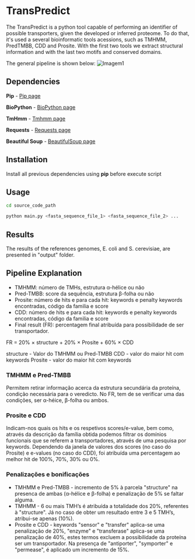 # TransPredict

The TransPredict is a python tool capable of performing an identifier of possible transporters, given the developed or inferred proteome. To do that, it's used a several bioinformatic tools acessions, such as TMHMM, PredTMBB, CDD and Prosite. With the first two tools we extract structural information and with the last two motifs and conserved domains.

The general pipeline is shown below:
![Imagem1](https://user-images.githubusercontent.com/63756398/155417798-39602888-3154-4687-9ec4-cc4e5233a22a.png)

## Dependencies

**Pip** - [Pip page](https://pip.pypa.io/en/stable/)

**BioPython** - [BioPython page](https://biopython.org/)

**TmHmm** - [Tmhmm page](https://github.com/dansondergaard/tmhmm.py)

**Requests** - [Requests page](https://requests.readthedocs.io/en/master/)

**Beautiful Soup** - [BeautifulSoup page](https://www.crummy.com/software/BeautifulSoup/bs4)


## Installation

Install all previous dependencies using **pip** before execute script


## Usage

```bash
cd source_code_path
```

```bash
python main.py <fasta_sequence_file_1> <fasta_sequence_file_2> ...
```

## Results
The results of the references genomes, E. coli and S. cerevisiae, are presented in "output" folder.

## Pipeline Explanation

- TMHMM: número de TMHs, estrutura α-hélice ou não
- Pred-TMBB: score da sequência, estrutura β-folha ou não
- Prosite: número de hits e para cada hit: keywords e penalty keywords encontradas, código da familia e score
- CDD: número de hits e para cada hit: keywords e penalty keywords encontradas, código da familia e score
- Final result (FR): percentagem final atribuída para possibilidade de ser transportador.

FR = 20% × structure + 20% × Prosite + 60% × CDD

structure - Valor do TMHMM ou Pred-TMBB 
CDD - valor do maior hit com keywords 
Prosite - valor do maior hit com keywords

### TMHMM e Pred-TMBB

Permitem retirar informação acerca da estrutura secundária da proteína, condição necessária para o veredicto. No FR, tem de se verificar uma das condições, ser α-héice, β-folha ou ambos.

### Prosite e CDD

Indicam-nos quais os hits e os respetivos scores/e-value, bem como, através da descrição da família obtida podemos filtrar os domínios funcionais que se referem a transportadores, através de uma pesquisa por keywords. Dependendo da janela de valores dos scores (no caso do Prosite) e e-values (no caso do CDD), foi atribuída uma percentagem ao melhor hit de 100%, 70%, 30% ou 0%.

### Penalizações e bonificações 

- TMHMM e Pred-TMBB - incremento de 5% à parcela "structure" na presenca de ambas (α-hélice e β-folha) e penalização de 5% se faltar alguma.
- TMHMM - 6 ou mais TMH’s é atribuída a totalidade dos 20%, referentes à "structure". Já no caso de obter um resultado entre 3 e 5 TMH’s, atribui-se apenas (10%).
- Prosite e CDD - keywords "sensor" e "transfer" aplica-se uma penalização de 20%, "enzyme" e "transferase" aplica-se uma penalização de 40%, estes termos excluem a possibilidade da proteína ser um transportador. Na presença de "antiporter", "symporter" e "permease", é aplicado um incremento de 15%.

